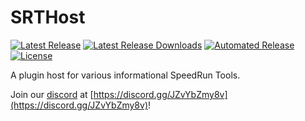 # SRTHost
[![Latest Release](https://img.shields.io/github/v/release/Squirrelies/SRTHost)](https://github.com/Squirrelies/SRTHost/releases/latest)
[![Latest Release Downloads](https://img.shields.io/github/downloads/Squirrelies/SRTHost/latest/total?color=3399EE&label=Latest%20Version%20Downloads)](https://github.com/Squirrelies/SRTHost/releases/latest)
[![Automated Release](https://img.shields.io/github/workflow/status/Squirrelies/SRTHost/Automated%20Release)](https://github.com/Squirrelies/SRTHost/actions?query=workflow%3AAutomated%20Release)
[![License](https://img.shields.io/github/license/Squirrelies/SRTHost)](https://github.com/Squirrelies/SRTHost/blob/master/LICENSE)

A plugin host for various informational SpeedRun Tools.

Join our [discord](https://discord.gg/JZvYbZmy8v) at [https://discord.gg/JZvYbZmy8v](https://discord.gg/JZvYbZmy8v)!
